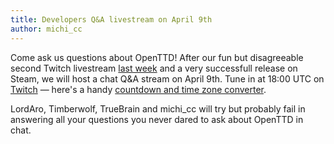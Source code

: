 ```yaml
---
title: Developers Q&A livestream on April 9th
author: michi_cc
---
```


Come ask us questions about OpenTTD!
After our fun but disagreeable second Twitch livestream [last week](https://www.youtube.com/watch?v=XXXXXXXXX) and a very successfull release on Steam, we will host a chat Q&A stream on April 9th.
Tune in at 18:00 UTC on [Twitch](https://www.twitch.tv/openttdlive/about) — here's a handy [countdown and time zone converter](https://a.chronus.eu/19B79F8).

LordAro, Timberwolf, TrueBrain and michi_cc will try but probably fail in answering all your questions you never dared to ask about OpenTTD in chat.
